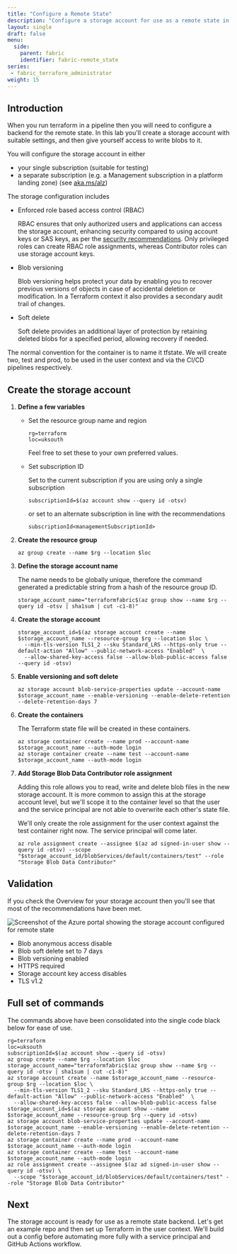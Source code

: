 ```yaml
---
title: "Configure a Remote State"
description: "Configure a storage account for use as a remote state in Terraform."
layout: single
draft: false
menu:
  side:
    parent: fabric
    identifier: fabric-remote_state
series:
 - fabric_terraform_administrator
weight: 15
---
```


## Introduction

When you run terraform in a pipeline then you will need to configure a backend for the remote state. In this lab you'll create a storage account with suitable settings, and then give yourself access to write blobs to it.

You will configure the storage account in either

- your single subscription (suitable for testing)
- a separate subscription (e.g. a Management subscription in a platform landing zone) (see [aka.ms/alz](https://aka.ms/alz))

The storage configuration includes

- Enforced role based access control (RBAC)

  RBAC ensures that only authorized users and applications can access the storage account, enhancing security compared to using account keys or SAS keys, as per the [security recommendations](https://learn.microsoft.com/azure/storage/blobs/security-recommendations). Only privileged roles can create RBAC role assignments, whereas Contributor roles can use storage account keys.

- Blob versioning

  Blob versioning helps protect your data by enabling you to recover previous versions of objects in case of accidental deletion or modification. In a Terraform context it also provides a secondary audit trail of changes.

- Soft delete

  Soft delete provides an additional layer of protection by retaining deleted blobs for a specified period, allowing recovery if needed.

The normal convention for the container is to name it tfstate. We will create two, test and prod, to be used in the user context and via the CI/CD pipelines respectively.

## Create the storage account

1. **Define a few variables**

    - Set the resource group name and region

        ```shell
        rg=terraform
        loc=uksouth
        ```

        Feel free to set these to your own preferred values.

    - Set subscription ID

        Set to the current subscription if you are using only a single subscription

        ```shell
        subscriptionId=$(az account show --query id -otsv)
        ```

       or set to an alternate subscription in line with the recommendations

        ```shell
        subscriptionId<managementSubscriptionId>
        ```

1. **Create the resource group**

    ```shell
    az group create --name $rg --location $loc
    ```

1. **Define the storage account name**

    The name needs to be globally unique, therefore the command generated a predictable string from a hash of the resource group ID.

    ```shell
    storage_account_name="terraformfabric$(az group show --name $rg --query id -otsv | sha1sum | cut -c1-8)"
    ```

1. **Create the storage account**

    ```shell
    storage_account_id=$(az storage account create --name $storage_account_name --resource-group $rg --location $loc \
      --min-tls-version TLS1_2 --sku Standard_LRS --https-only true --default-action "Allow" --public-network-access "Enabled"  \
      --allow-shared-key-access false --allow-blob-public-access false --query id -otsv)
    ```

1. **Enable versioning and soft delete**

    ```shell
    az storage account blob-service-properties update --account-name $storage_account_name --enable-versioning --enable-delete-retention --delete-retention-days 7
    ```

1. **Create the containers**

    The Terraform state file will be created in these containers.

    ```shell
    az storage container create --name prod --account-name $storage_account_name --auth-mode login
    az storage container create --name test --account-name $storage_account_name --auth-mode login
    ```

1. **Add Storage Blob Data Contributor role assignment**

    Adding this role allows you to read, write and delete blob files in the new storage account. It is more common to assign this at the storage account level, but we'll scope it to the container level so that the user and the service principal are not able to overwrite each other's state file.

    We'll only create the role assignment for the user context against the test container right now. The service principal will come later.

    ```shell
    az role assignment create --assignee $(az ad signed-in-user show --query id -otsv) --scope "$storage_account_id/blobServices/default/containers/test" --role "Storage Blob Data Contributor"
    ```

## Validation

If you check the Overview for your storage account then you'll see that most of the recommendations have been met.

![Screenshot of the Azure portal showing the storage account configured for remote state](/fabric/images/remote_state_storage_account.png)

- Blob anonymous access disable
- Blob soft delete set to 7 days
- Blob versioning enabled
- HTTPS required
- Storage account key access disables
- TLS v1.2

## Full set of commands

The commands above have been consolidated into the single code black below for ease of use.

```shell
rg=terraform
loc=uksouth
subscriptionId=$(az account show --query id -otsv)
az group create --name $rg --location $loc
storage_account_name="terraformfabric$(az group show --name $rg --query id -otsv | sha1sum | cut -c1-8)"
az storage account create --name $storage_account_name --resource-group $rg --location $loc \
  --min-tls-version TLS1_2 --sku Standard_LRS --https-only true --default-action "Allow" --public-network-access "Enabled"  \
  --allow-shared-key-access false --allow-blob-public-access false
storage_account_id=$(az storage account show --name $storage_account_name --resource-group $rg --query id -otsv)
az storage account blob-service-properties update --account-name $storage_account_name --enable-versioning --enable-delete-retention --delete-retention-days 7
az storage container create --name prod --account-name $storage_account_name --auth-mode login
az storage container create --name test --account-name $storage_account_name --auth-mode login
az role assignment create --assignee $(az ad signed-in-user show --query id -otsv) \
  --scope "$storage_account_id/blobServices/default/containers/test" --role "Storage Blob Data Contributor"
```

## Next

The storage account is ready for use as a remote state backend. Let's get an example repo and then set up Terraform in the user context. We'll build out a config before automating more fully with a service principal and GitHub Actions workflow.
